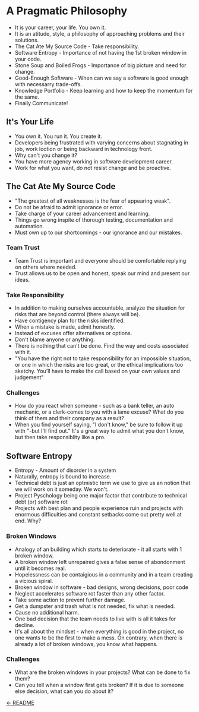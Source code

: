 # A Pragmatic Philosophy

 - It is your career, your life. You own it.
 - It is an atitude, style, a philosophy of approaching problems and their solutions.
 - The Cat Ate My Source Code - Take responsibility.
 - Software Entropy - Importance of not having the 1st broken window in your code.
 - Stone Soup and Boiled Frogs - Importance of big picture and need for change.
 - Good-Enough Software - When can we say a software is good enough with necessarry trade-offs.
 - Knowledge Portfolio - Keep learning and how to keep the momentum for the same.
 - Finally Communicate!

## It's Your Life

 - You own it. You run it. You create it.
 - Developers being frustrated with varying concerns about stagnating in job, work loction or being backward in technology front.
 - Why can't you change it?
 - You have more agency working in software development career.
 - Work for what you want, do not resist change and be proactive.

 ## The Cat Ate My Source Code

 - "The greatest of all weaknesses is the fear of appearing weak".
 - Do not be afraid to admit ignorance or error.
 - Take charge of your career advancement and learning.
 - Things go wrong inspite of thorough testing, documentation and automation.
 - Must own up to our shortcomings - our ignorance and our mistakes.

 ### Team Trust

 - Team Trust is important and everyone should be comfortable replying on others where needed.
 - Trust allows us to be open and honest, speak our mind and present our ideas.

 ### Take Responsibility

 - In addition to making ourselves accountable, analyze the situation for risks that are beyond control (there always will be).
 - Have contigency plan for the risks identified.
 - When a mistake is made, admit honestly.
 - Instead of excuses offer alternatives or options.
 - Don't blame anyone or anything.
 - There is nothing that can't be done. Find the way and costs associated with it.
 - "You have the right not to take responsibility for an impossible situation, or one in which the risks are too great, or the ethical implications too sketchy. You’ll have to make the call based on your own values and judgement"

 ### Challenges

 - How do you react when someone - such as a bank teller, an auto mechanic, or a clerk-comes to you with a lame excuse? What do you think of them and their company as a result?
 - When you find yourself saying, "I don't know," be sure to follow it up with "-but I'll find out." It's a great way to admit what you don't know, but then take responsiblity like a pro.

 ## Software Entropy

 - Entropy - Amount of disorder in a system
 - Naturally, entropy is bound to increase.
 - Technical debt is just an optmistic term we use to give us an notion that we will work on it someday. We won't.
 - Project Pyschology being one major factor that contribute to technical debt (or) software rot
 - Projects with best plan and people experience ruin and projects with enormous difficulties and constant setbacks come out pretty well at end. Why?

 ### Broken Windows

 - Analogy of an building which starts to deteriorate  - it all starts with 1 broken window.
 - A broken window left unrepaired gives a false sense of abondonment until it becomes real.
 - Hopelessness can be contaigious in a community and in a team creating a vicious spiral.
 - Broken window in software - bad designs, wrong decisions, poor code
 - Neglect accelerates software rot faster than any other factor.
 - Take some action to prevent further damage.
 - Get a dumpster and trash what is not needed, fix what is needed.
 - Cause no additional harm.
 - One bad decision that the team needs to live with is all it takes for decline.
 - It's all about the mindset - when everything is good in the project, no one wants to be the first to make a mess. On contrary, when there is already a lot of broken windows, you know what happens.

### Challenges

 - What are the broken windows in your projects? What can be done to fix them?
 - Can you tell when a window first gets broken? If it is due to someone else decision, what can you do about it?

[<- README](README.md)
